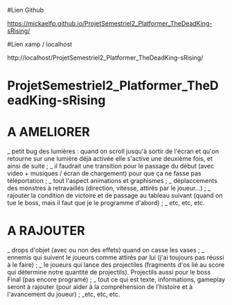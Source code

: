 #Lien Github

https://mickaelfp.github.io/ProjetSemestriel2_Platformer_TheDeadKing-sRising/

#Lien xamp / localhost

http://localhost/ProjetSemestriel2_Platformer_TheDeadKing-sRising/

# ProjetSemestriel2_Platformer_TheDeadKing-sRising

# A AMELIORER

_ petit bug des lumières : quand on scroll jusqu'à sortir de l'écran et qu'on retourne sur une lumière déjà activée elle s'active une deuxième fois, et ainsi de suite ;
_ il faudrait une transition pour le passage du début (avec video + musiques / écran de chargement) pour que ça ne fasse pas téléportation ;
_ tout l'aspect animations et graphismes ;
_ déplaccements des monstres à retravaillés (direction, vitesse, attirés par le joueur...) ;
_ rajouter la condition de victoire et de passage au tableau suivant (quand on tue le boss, mais il faut que je le programme d'abord) ;
_ etc, etc, etc.

# A RAJOUTER

_ drops d'objet (avec ou non des effets) quand on casse les vases ;
_ ennemis qui suivent le joueurs comme attirés par lui (j'ai toujours pas réussi à le faire) ;
_ le joueurs qui lance des projectiles (fragments d'os lié au score qui détermine notre quantité de projectils). Projectils aussi pour le boss Final (pas encore programé) ;
_ tout ce qui est texte, informations, gameplay seront à rajouter (pour aider à la compréhension de l'histoire et à l'avancement du joueur) ;
_etc, etc, etc.
